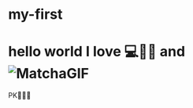 # my-first
# hello world I love 💻🏋️‍♂️ and ![MatchaGIF](https://github.com/Brostrodamis/my-first/assets/137108842/97b7c3da-bed7-4afc-a705-d29f2b8b3ebf)
PK
